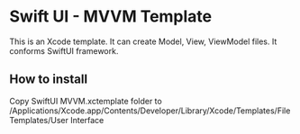 # Swift UI - MVVM Template
This is an Xcode template. It can create Model, View, ViewModel files. It conforms SwiftUI framework.

## How to install
Copy SwiftUI MVVM.xctemplate folder to /Applications/Xcode.app/Contents/Developer/Library/Xcode/Templates/File Templates/User Interface